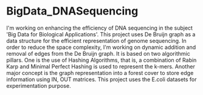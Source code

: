 # BigData_DNASequencing
I'm working on enhancing the efficiency of DNA sequencing in the subject 'Big Data for Biological Applications'. This project uses De Bruijn graph as a data structure for the efficient representation of genome sequencing. In order to reduce the space complexity, I'm working on dynamic addition and removal of edges from the De Bruijn graph. It is based on two algorithmic pillars. One is the use of Hashing Algorithms, that is, a combination of Rabin Karp and Minimal Perfect Hashing is used to represent the k-mers. Another major concept is the graph representation into a forest cover to store edge information using IN, OUT matrices. This project uses the E.coli datasets for experimentation purpose. 
